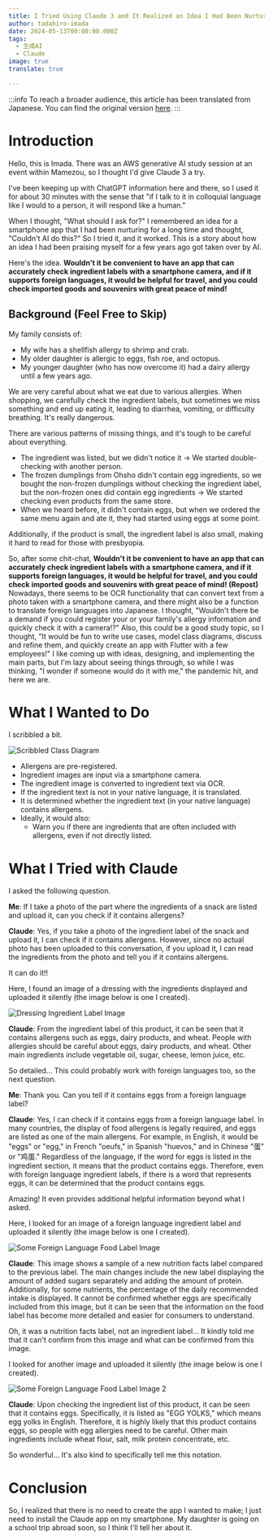 ```yaml
---
title: I Tried Using Claude 3 and It Realized an Idea I Had Been Nurturing for an App
author: tadahiro-imada
date: 2024-05-13T00:00:00.000Z
tags:
  - 生成AI
  - Claude
image: true
translate: true

---
```


:::info
To reach a broader audience, this article has been translated from Japanese.
You can find the original version [here](https://developer.mamezou-tech.com/blogs/2024/05/13/try_claude/).
:::



# Introduction
Hello, this is Imada.
There was an AWS generative AI study session at an event within Mamezou, so I thought I'd give Claude 3 a try.

I've been keeping up with ChatGPT information here and there, so I used it for about 30 minutes with the sense that "if I talk to it in colloquial language like I would to a person, it will respond like a human."

When I thought, "What should I ask for?" I remembered an idea for a smartphone app that I had been nurturing for a long time and thought, "Couldn't AI do this?" So I tried it, and it worked.
This is a story about how an idea I had been praising myself for a few years ago got taken over by AI.

Here's the idea.
**Wouldn't it be convenient to have an app that can accurately check ingredient labels with a smartphone camera, and if it supports foreign languages, it would be helpful for travel, and you could check imported goods and souvenirs with great peace of mind!**

## Background (Feel Free to Skip)
My family consists of:
- My wife has a shellfish allergy to shrimp and crab.
- My older daughter is allergic to eggs, fish roe, and octopus.
- My younger daughter (who has now overcome it) had a dairy allergy until a few years ago.

We are very careful about what we eat due to various allergies.
When shopping, we carefully check the ingredient labels, but sometimes we miss something and end up eating it, leading to diarrhea, vomiting, or difficulty breathing. It's really dangerous.

There are various patterns of missing things, and it's tough to be careful about everything.
- The ingredient was listed, but we didn't notice it → We started double-checking with another person.
- The frozen dumplings from Ohsho didn't contain egg ingredients, so we bought the non-frozen dumplings without checking the ingredient label, but the non-frozen ones did contain egg ingredients → We started checking even products from the same store.
- When we heard before, it didn't contain eggs, but when we ordered the same menu again and ate it, they had started using eggs at some point.

Additionally, if the product is small, the ingredient label is also small, making it hard to read for those with presbyopia.

So, after some chit-chat,
**Wouldn't it be convenient to have an app that can accurately check ingredient labels with a smartphone camera, and if it supports foreign languages, it would be helpful for travel, and you could check imported goods and souvenirs with great peace of mind! (Repost)**
Nowadays, there seems to be OCR functionality that can convert text from a photo taken with a smartphone camera, and there might also be a function to translate foreign languages into Japanese.
I thought, "Wouldn't there be a demand if you could register your or your family's allergy information and quickly check it with a camera!?"
Also, this could be a good study topic, so I thought, "It would be fun to write use cases, model class diagrams, discuss and refine them, and quickly create an app with Flutter with a few employees!"
I like coming up with ideas, designing, and implementing the main parts, but I'm lazy about seeing things through, so while I was thinking, "I wonder if someone would do it with me," the pandemic hit, and here we are.

# What I Wanted to Do
I scribbled a bit.

![Scribbled Class Diagram](/img/blogs/2024/0513_try_claude/model.png)

- Allergens are pre-registered.
- Ingredient images are input via a smartphone camera.
- The ingredient image is converted to ingredient text via OCR.
- If the ingredient text is not in your native language, it is translated.
- It is determined whether the ingredient text (in your native language) contains allergens.
- Ideally, it would also:
  - Warn you if there are ingredients that are often included with allergens, even if not directly listed.

# What I Tried with Claude
I asked the following question.

**Me**: If I take a photo of the part where the ingredients of a snack are listed and upload it, can you check if it contains allergens?

**Claude**: Yes, if you take a photo of the ingredient label of the snack and upload it, I can check if it contains allergens. However, since no actual photo has been uploaded to this conversation, if you upload it, I can read the ingredients from the photo and tell you if it contains allergens.

It can do it!!

Here, I found an image of a dressing with the ingredients displayed and uploaded it silently (the image below is one I created).

![Dressing Ingredient Label Image](/img/blogs/2024/0513_try_claude/ingredientsLabel1.png)

**Claude**: From the ingredient label of this product, it can be seen that it contains allergens such as eggs, dairy products, and wheat. People with allergies should be careful about eggs, dairy products, and wheat. Other main ingredients include vegetable oil, sugar, cheese, lemon juice, etc.

So detailed...
This could probably work with foreign languages too, so the next question.

**Me**: Thank you. Can you tell if it contains eggs from a foreign language label?

**Claude**: Yes, I can check if it contains eggs from a foreign language label. In many countries, the display of food allergens is legally required, and eggs are listed as one of the main allergens.
For example, in English, it would be "eggs" or "egg," in French "oeufs," in Spanish "huevos," and in Chinese "蛋" or "鸡蛋." Regardless of the language, if the word for eggs is listed in the ingredient section, it means that the product contains eggs.
Therefore, even with foreign language ingredient labels, if there is a word that represents eggs, it can be determined that the product contains eggs.

Amazing!
It even provides additional helpful information beyond what I asked.

Here, I looked for an image of a foreign language ingredient label and uploaded it silently (the image below is one I created).

![Some Foreign Language Food Label Image](/img/blogs/2024/0513_try_claude/ingredientsLabel2.png)

**Claude**: This image shows a sample of a new nutrition facts label compared to the previous label. The main changes include the new label displaying the amount of added sugars separately and adding the amount of protein. Additionally, for some nutrients, the percentage of the daily recommended intake is displayed. It cannot be confirmed whether eggs are specifically included from this image, but it can be seen that the information on the food label has become more detailed and easier for consumers to understand.

Oh, it was a nutrition facts label, not an ingredient label... It kindly told me that it can't confirm from this image and what can be confirmed from this image.

I looked for another image and uploaded it silently (the image below is one I created).

![Some Foreign Language Food Label Image 2](/img/blogs/2024/0513_try_claude/ingredientsLabel3.png)

**Claude**: Upon checking the ingredient list of this product, it can be seen that it contains eggs. Specifically, it is listed as "EGG YOLKS," which means egg yolks in English. Therefore, it is highly likely that this product contains eggs, so people with egg allergies need to be careful. Other main ingredients include wheat flour, salt, milk protein concentrate, etc.

So wonderful... It's also kind to specifically tell me this notation.

# Conclusion

So, I realized that there is no need to create the app I wanted to make; I just need to install the Claude app on my smartphone.
My daughter is going on a school trip abroad soon, so I think I'll tell her about it.

